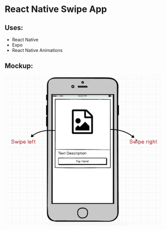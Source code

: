 # React Native Swipe App
## Uses:

* React Native
* Expo
* React Native Animations

## Mockup:

![Image of Mockup](https://github.com/zaturnvalley/ReactNativeSwipe/blob/master/mockup.png?raw=true)